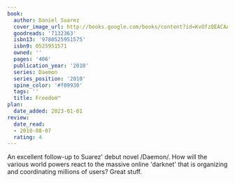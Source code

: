 ```yaml
---
book:
  author: Daniel Suarez
  cover_image_url: http://books.google.com/books/content?id=KvOfzQEACAAJ&printsec=frontcover&img=1&zoom=1&source=gbs_api
  goodreads: '7132363'
  isbn13: '9780525951575'
  isbn9: 0525951571
  owned: ''
  pages: '406'
  publication_year: '2010'
  series: Daemon
  series_position: '2010'
  spine_color: '#f09930'
  tags: ''
  title: Freedom™
plan:
  date_added: 2023-01-01
review:
  date_read:
  - 2010-08-07
  rating: 4
---
```


An excellent follow-up to Suarez' debut novel /Daemon/.  How will the various world powers react to the massive online 'darknet' that is organizing and coordinating millions of users?  Great stuff.

